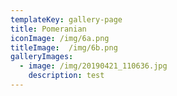 ```yaml
---
templateKey: gallery-page
title: Pomeranian
iconImage: /img/6a.png
titleImage:  /img/6b.png
galleryImages:
  - image: /img/20190421_110636.jpg
    description: test
---
```

